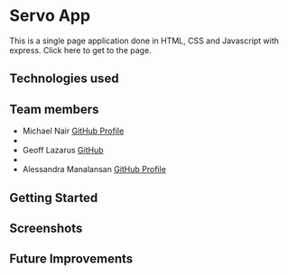 # Servo App

This is a single page application done in HTML, CSS and Javascript with express. Click here to get to the page.

## Technologies used

## Team members
- Michael Nair [GitHub Profile](https://github.com/MichaelPNair)
-
- Geoff Lazarus [GitHub](https://github.com/geoffjlazarus/)
-
- Alessandra Manalansan [GitHub Profile](https://github.com/alesmnlnsan)

## Getting Started

## Screenshots

## Future Improvements

